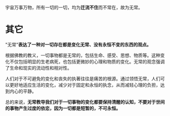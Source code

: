 宇宙万事万物，所有一切的一切，均为**迁流不住**而不常在，故为无常。

# 其它
"无常"**表达了一种对一切存在都是变化无常、没有永恒不变的东西的观点。**

根据佛教的教义，一切事物都是无常的，包括生命、感受、思想、物质等。这种变化不仅包括明显的生老病死，也包括更微妙的心理和物质的变化。无常的观念强调了生命和现实的流动性和相对性。

人们对于不可避免的变化和丧失的执著往往是痛苦的根源。通过领悟无常，人们可以更好地适应生活的变化，减少对于固定和永恒的执念，从而减轻心理的负担，达到内心的平静。

总的来说，**无常教导我们对于一切事物的变化都要保持清醒的认知，不要对于世间的事物产生过度的依恋，因为一切都是短暂的，不可永恒。**
